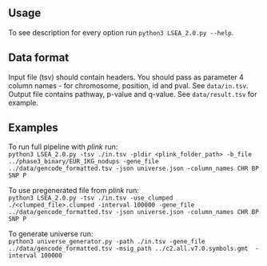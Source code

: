## Usage

To see description for every option run `python3 LSEA_2.0.py --help`.

## Data format

Input file (tsv) should contain headers. You should pass as parameter 4 column names - for chromosome, position, id and pval. See  `data/in.tsv`.
Output file contains pathway, p-value and q-value. See `data/result.tsv` for example.

## Examples
To run full pipeline with *plink* run:  
`
python3 LSEA_2.0.py -tsv ./in.tsv -pldir <plink_folder_path> -b_file ../phase3_binary/EUR_1KG_nodups -gene_file ../data/gencode_formatted.tsv -json universe.json -column_names CHR BP SNP P
`


To use pregenerated file from *plink* run:  
`
python3 LSEA_2.0.py -tsv ./in.tsv -use_clumped ./<clumped_file>.clumped -interval 100000 -gene_file ../data/gencode_formatted.tsv -json universe.json -column_names CHR BP SNP P
`  

To generate universe run:  
`
python3 universe_generator.py -path ./in.tsv -gene_file ../data/gencode_formatted.tsv -msig_path ../c2.all.v7.0.symbols.gmt  -interval 100000
`
